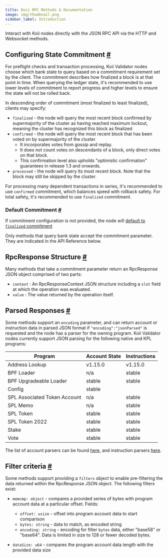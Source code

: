 ```yaml
---
title: Koii RPC Methods & Documentation 
image: img/thumbnail.png
sidebar_label: Introduction
---
```

Interact with Koii nodes directly with the JSON RPC API via the HTTP and Websocket methods.

Configuring State Commitment [#](#configuring-state-commitment)
---------------------------------------------------------------

For preflight checks and transaction processing, Koii Validator nodes choose which bank state to query based on a commitment requirement set by the client. The commitment describes how finalized a block is at that point in time. When querying the ledger state, it's recommended to use lower levels of commitment to report progress and higher levels to ensure the state will not be rolled back.

In descending order of commitment (most finalized to least finalized), clients may specify:

*   `finalized` - the node will query the most recent block confirmed by supermajority of the cluster as having reached maximum lockout, meaning the cluster has recognized this block as finalized
*   `confirmed` - the node will query the most recent block that has been voted on by supermajority of the cluster.
    *   It incorporates votes from gossip and replay.
    *   It does not count votes on descendants of a block, only direct votes on that block.
    *   This confirmation level also upholds "optimistic confirmation" guarantees in release 1.3 and onwards.
*   `processed` - the node will query its most recent block. Note that the block may still be skipped by the cluster.

For processing many dependent transactions in series, it's recommended to use `confirmed` commitment, which balances speed with rollback safety. For total safety, it's recommended to use `finalized` commitment.

### Default Commitment [#](#default-commitment)

If commitment configuration is not provided, the node will [default to `finalized` commitment](https://github.com/anza-xyz/agave/blob/aa0922d6845e119ba466f88497e8209d1c82febc/sdk/src/commitment_config.rs#L199-L203)

Only methods that query bank state accept the commitment parameter. They are indicated in the API Reference below.

RpcResponse Structure [#](#rpcresponse-structure)
-------------------------------------------------

Many methods that take a commitment parameter return an RpcResponse JSON object comprised of two parts:

*   `context` : An RpcResponseContext JSON structure including a `slot` field at which the operation was evaluated.
*   `value` : The value returned by the operation itself.

Parsed Responses [#](#parsed-responses)
---------------------------------------

Some methods support an `encoding` parameter, and can return account or instruction data in parsed JSON format if `"encoding":"jsonParsed"` is requested and the node has a parser for the owning program. Koii Validator nodes currently support JSON parsing for the following native and KPL programs:


|Program                     |Account State|Instructions|
|----------------------------|-------------|------------|
|Address Lookup              |v1.15.0      |v1.15.0     |
|BPF Loader                  |n/a          |stable      |
|BPF Upgradeable Loader      |stable       |stable      |
|Config                      |stable       |            |
|SPL Associated Token Account|n/a          |stable      |
|SPL Memo                    |n/a          |stable      |
|SPL Token                   |stable       |stable      |
|SPL Token 2022              |stable       |stable      |
|Stake                       |stable       |stable      |
|Vote                        |stable       |stable      |


The list of account parsers can be found [here](https://github.com/solana-labs/solana/blob/master/account-decoder/src/parse_account_data.rs), and instruction parsers [here](https://github.com/solana-labs/solana/blob/master/transaction-status/src/parse_instruction.rs).

Filter criteria [#](#filter-criteria)
-------------------------------------

Some methods support providing a `filters` object to enable pre-filtering the data returned within the RpcResponse JSON object. The following filters exist:

*   `memcmp: object` - compares a provided series of bytes with program account data at a particular offset. Fields:
    
    *   `offset: usize` - offset into program account data to start comparison
    *   `bytes: string` - data to match, as encoded string
    *   `encoding: string` - encoding for filter `bytes` data, either "base58" or "base64". Data is limited in size to 128 or fewer decoded bytes.  
*   `dataSize: u64` - compares the program account data length with the provided data size